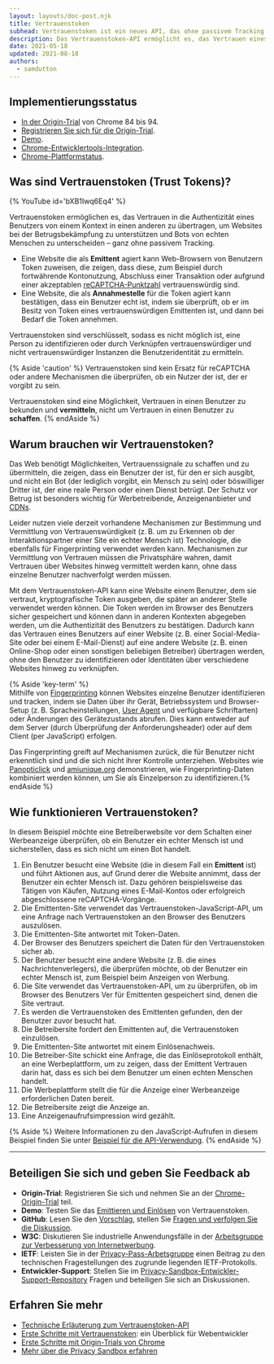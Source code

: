 ```yaml
---
layout: layouts/doc-post.njk
title: Vertrauenstoken
subhead: Vertrauenstoken ist ein neues API, das ohne passivem Tracking dabei hilft, Betrug zu bekämpfen und Bots von echten Menschen zu unterscheiden.
description: Das Vertrauenstoken-API ermöglicht es, das Vertrauen eines Benutzers von einem Kontext auf einen anderen Kontext zu übertragen, ohne den Benutzer dabei zu identifizieren oder Identitäten zwischen den beiden Kontexten zu verknüpfen. Das API ermöglicht es einer Origin (auch „Ausgangspunkt“), einem Benutzer, dem sie vertraut, kryptografische Token auszugeben. Diese Token werden vom Browser des Benutzers gespeichert. Der Browser kann die Token dann in anderen Kontexten nutzen, um die Authentizität des Benutzers darzulegen.
date: 2021-05-18
updated: 2021-08-18
authors:
  - samdutton
---
```


## Implementierungsstatus

- [In der Origin-Trial](/docs/web-platform/origin-trials/) von Chrome 84 bis 94.
- [Registrieren Sie sich für die Origin-Trial](/origintrials/#/view_trial/2479231594867458049).
- [Demo](https://trust-token-demo.glitch.me/).
- [Chrome-Entwicklertools-Integration](https://developers.google.com/web/updates/2021/01/devtools?utm_source=devtools#trust-token).
- [Chrome-Plattformstatus](https://www.chromestatus.com/feature/5078049450098688).

## Was sind Vertrauenstoken (Trust Tokens)?

{% YouTube id='bXB1Iwq6Eq4' %}

Vertrauenstoken ermöglichen es, das Vertrauen in die Authentizität eines Benutzers von einem Kontext in einen anderen zu übertragen, um Websites bei der Betrugsbekämpfung zu unterstützen und Bots von echten Menschen zu unterscheiden – ganz ohne passivem Tracking.

- Eine Website die als **Emittent** agiert kann Web-Browsern von Benutzern Token zuweisen, die zeigen, dass diese, zum Beispiel durch fortwährende Kontonutzung, Abschluss einer Transaktion oder aufgrund einer akzeptablen [reCAPTCHA-Punktzahl](https://developers.google.com/recaptcha) vertrauenswürdig sind.
- Eine Website, die als **Annahmestelle** für die Token agiert kann bestätigen, dass ein Benutzer echt ist, indem sie überprüft, ob er im Besitz von Token eines vertrauenswürdigen Emittenten ist, und dann bei Bedarf die Token annehmen.

Vertrauenstoken sind verschlüsselt, sodass es nicht möglich ist, eine Person zu identifizieren oder durch Verknüpfen vertrauenswürdiger und nicht vertrauenswürdiger Instanzen die Benutzeridentität zu ermitteln.

{% Aside 'caution' %} Vertrauenstoken sind kein Ersatz für reCAPTCHA oder andere Mechanismen die überprüfen, ob ein Nutzer der ist, der er vorgibt zu sein.

Vertrauenstoken sind eine Möglichkeit, Vertrauen in einen Benutzer zu bekunden und **vermitteln**, nicht um Vertrauen in einen Benutzer zu **schaffen**. {% endAside %}

## Warum brauchen wir Vertrauenstoken?

Das Web benötigt Möglichkeiten, Vertrauenssignale zu schaffen und zu übermitteln, die zeigen, dass ein Benutzer der ist, für den er sich ausgibt, und nicht ein Bot (der lediglich vorgibt, ein Mensch zu sein) oder böswilliger Dritter ist, der eine reale Person oder einen Dienst betrügt. Der Schutz vor Betrug ist besonders wichtig für Werbetreibende, Anzeigenanbieter und [CDNs](https://www.cloudflare.com/en-gb/learning/cdn/what-is-a-cdn/).

Leider nutzen viele derzeit vorhandene Mechanismen zur Bestimmung und Vermittlung von Vertrauenswürdigkeit (z. B. um zu Erkennen ob der Interaktionspartner einer Site ein echter Mensch ist) Technologie, die ebenfalls für Fingerprinting verwendet werden kann. Mechanismen zur Vermittlung von Vertrauen müssen die Privatsphäre wahren, damit Vertrauen über Websites hinweg vermittelt werden kann, ohne dass einzelne Benutzer nachverfolgt werden müssen.

Mit dem Vertrauenstoken-API kann eine Website einem Benutzer, dem sie vertraut, kryptografische Token ausgeben, die später an anderer Stelle verwendet werden können. Die Token werden im Browser des Benutzers sicher gespeichert und können dann in anderen Kontexten abgegeben werden, um die Authentizität des Benutzers zu bestätigen. Dadurch kann das Vertrauen eines Benutzers auf einer Website (z. B. einer Social-Media-Site oder bei einem E-Mail-Dienst) auf eine andere Website (z. B. einen Online-Shop oder einen sonstigen beliebigen Betreiber) übertragen werden, ohne den Benutzer zu identifizieren oder Identitäten über verschiedene Websites hinweg zu verknüpfen.

{% Aside 'key-term' %}<br> Mithilfe von [Fingerprinting](https://w3c.github.io/fingerprinting-guidance/#passive) können Websites einzelne Benutzer identifizieren und tracken, indem sie Daten über ihr Gerät, Betriebssystem und Browser-Setup (z. B. Spracheinstellungen, [User Agent](https://developer.mozilla.org/docs/Web/API/NavigatorID/userAgent) und verfügbare Schriftarten) oder Änderungen des Gerätezustands abrufen. Dies kann entweder auf dem Server (durch Überprüfung der Anforderungsheader) oder auf dem Client (per JavaScript) erfolgen.

Das Fingerprinting greift auf Mechanismen zurück, die für Benutzer nicht erkenntlich sind und die sich nicht ihrer Kontrolle unterziehen. Websites wie [Panopticlick](https://panopticlick.eff.org/) und [amiunique.org](https://amiunique.org/) demonstrieren, wie Fingerprinting-Daten kombiniert werden können, um Sie als Einzelperson zu identifizieren.{% endAside %}

## Wie funktionieren Vertrauenstoken?

In diesem Beispiel möchte eine Betreiberwebsite vor dem Schalten einer Werbeanzeige überprüfen, ob ein Benutzer ein echter Mensch ist und sicherstellen, dass es sich nicht um einen Bot handelt.

1. Ein Benutzer besucht eine Website (die in diesem Fall ein **Emittent** ist) und führt Aktionen aus, auf Grund derer die Website annimmt, dass der Benutzer ein echter Mensch ist. Dazu gehören beispielsweise das Tätigen von Käufen, Nutzung eines E-Mail-Kontos oder erfolgreich abgeschlossene reCAPTCHA-Vorgänge.
2. Die Emittenten-Site verwendet das Vertrauenstoken-JavaScript-API, um eine Anfrage nach Vertrauenstoken an den Browser des Benutzers auszulösen.
3. Die Emittenten-Site antwortet mit Token-Daten.
4. Der Browser des Benutzers speichert die Daten für den Vertrauenstoken sicher ab.
5. Der Benutzer besucht eine andere Website (z. B. die eines Nachrichtenverlegers), die überprüfen möchte, ob der Benutzer ein echter Mensch ist, zum Beispiel beim Anzeigen von Werbung.
6. Die Site verwendet das Vertrauenstoken-API, um zu überprüfen, ob im Browser des Benutzers Ver für Emittenten gespeichert sind, denen die Site vertraut.
7. Es werden die Vertrauenstoken des Emittenten gefunden, den der Benutzer zuvor besucht hat.
8. Die Betreibersite fordert den Emittenten auf, die Vertrauenstoken einzulösen.
9. Die Emittenten-Site antwortet mit einem Einlösenachweis.
10. Die Betreiber-Site schickt eine Anfrage, die das Einlöseprotokoll enthält, an eine Werbeplattform, um zu zeigen, dass der Emittent Vertrauen darin hat, dass es sich bei dem Benutzer um einen echten Menschen handelt.
11. Die Werbeplattform stellt die für die Anzeige einer Werbeanzeige erforderlichen Daten bereit.
12. Die Betreibersite zeigt die Anzeige an.
13. Eine Anzeigenaufrufsimpression wird gezählt.

{% Aside %} Weitere Informationen zu den JavaScript-Aufrufen in diesem Beispiel finden Sie unter [Beispiel für die API-Verwendung](https://web.dev/articles/trust-tokens#sample_api_usage). {% endAside %}

---

## Beteiligen Sie sich und geben Sie Feedback ab

- **Origin-Trial**: Registrieren Sie sich und nehmen Sie an der [Chrome-Origin-Trial](/origintrials/#/view_trial/2479231594867458049) teil.
- **Demo**: Testen Sie das [Emittieren und Einlösen](https://trust-token-demo.glitch.me/) von Vertrauenstoken.
- **GitHub**: Lesen Sie den [Vorschlag](https://github.com/WICG/trust-token-api), stellen Sie [Fragen und verfolgen Sie die Diskussion](https://github.com/WICG/trust-token-api/issues).
- **W3C**: Diskutieren Sie industrielle Anwendungsfälle in der [Arbeitsgruppe zur Verbesserung von Internetwerbung](https://www.w3.org/community/web-adv/participants).
- **IETF**: Leisten Sie in der [Privacy-Pass-Arbetsgruppe](https://datatracker.ietf.org/wg/privacypass/about/) einen Beitrag zu den technischen Fragestellungen des zugrunde liegenden IETF-Protokolls.
- **Entwickler-Support**: Stellen Sie im [Privacy-Sandbox-Entwickler-Support-Repository](https://github.com/GoogleChromeLabs/privacy-sandbox-dev-support) Fragen und beteiligen Sie sich an Diskussionen.

## Erfahren Sie mehr

- [Technische Erläuterung zum Vertrauenstoken-API](https://github.com/dvorak42/trust-token-api)
- [Erste Schritte mit Vertrauenstoken](https://web.dev/articles/trust-tokens): ein Überblick für Webentwickler
- [Erste Schritte mit Origin-Trials von Chrome](https://web.dev/origin-trials)
- [Mehr über die Privacy Sandbox erfahren](https://web.dev/digging-into-the-privacy-sandbox)
